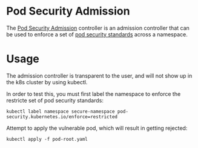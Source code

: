 # Pod Security Admission

The [Pod Security Admission](https://kubernetes.io/docs/concepts/security/pod-security-admission/) controller is an admission controller that can be used to enforce a set of [pod security standards](https://kubernetes.io/docs/concepts/security/pod-security-standards/) across a namespace.


# Usage

The admission controller is transparent to the user, and will not show up in the k8s cluster by using kubectl. 

In order to test this, you must first label the namespace to enforce the restricte set of pod security standards:

`kubectl label namespace secure-namespace pod-security.kubernetes.io/enforce=restricted`

Attempt to apply the vulnerable pod, which will result in getting rejected:

`kubectl apply -f pod-root.yaml`